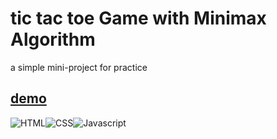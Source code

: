 # tic tac toe Game with Minimax Algorithm

a simple mini-project for practice

## [demo](https://xo-game-plus.vercel.app/)

![HTML](https://img.icons8.com/color/48/html-5--v1.png)![CSS](https://img.icons8.com/color/48/css3.png)![Javascript](https://img.icons8.com/color/48/javascript--v1.png)
